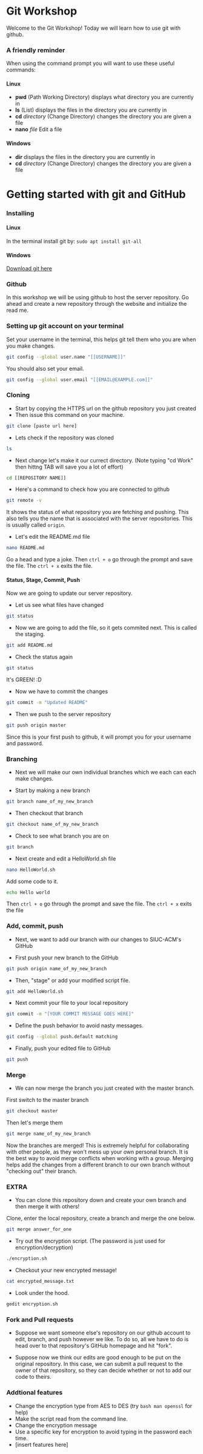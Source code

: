 # Git Workshop
Welcome to the Git Workshop! Today we will learn how to use git with github.

### A friendly reminder
When using the command prompt you will want to use these useful commands:
#### Linux
+ **pwd** (Path Working Directory) displays what directory you are currently in
+ **ls** (List) displays the files in the directory you are currently in
+ **cd** *directory* (Change Directory) changes the directory you are given a file
+ **nano** *file* Edit a file

#### Windows
+ **dir** displays the files in the directory you are currently in
+ **cd** *directory* (Change Directory) changes the directory you are given a file

# Getting started with git and GitHub
### Installing
#### Linux
In the terminal install git by: `sudo apt install git-all`

#### Windows
[Download git here](https://git-scm.com/download/win)

### Github
In this workshop we will be using github to host the server repository.
Go ahead and create a new repository through the website and initialize the read me.

### Setting up git account on your terminal

Set your username in the terminal, this helps git tell them who you are when you make changes.
```bash
git config --global user.name "[[USERNAME]]"
```

You should also set your email.
```bash
git config --global user.email "[[EMAIL@EXAMPLE.com]]"
```

### Cloning
+ Start by copying the HTTPS url on the github repository you just created
+ Then issue this command on your machine.
```bash
git clone [paste url here]
```
+ Lets check if the repository was cloned
```bash
ls
```

+ Next change let's make it our currect directory. (Note typing "cd Work" then hittng TAB will save you a lot of effort)
```bash
cd [[REPOSITORY NAME]]
```

+ Here's a command to check how you are connected to github
```bash
git remote -v
```
It shows the status of what repository you are fetching and pushing. This also tells you the name that is associated with the server repositories. This is usually called `origin`.

+ Let's edit the README.md file
```bash
nano README.md
```
Go a head and type a joke. Then `ctrl + o` go through the prompt and save the file. The `ctrl + x` exits the file.

#### Status, Stage, Commit, Push

Now we are going to update our server repository.
+ Let us see what files have changed
```bash
git status
```

+ Now we are going to add the file, so it gets commited next. This is called the staging.
```bash
git add README.md
```

+ Check the status again
```bash
git status
```
It's GREEN! :D

+ Now we have to commit the changes
```bash
git commit -m "Updated README"
```

+ Then we push to the server repository
```bash
git push origin master
```
Since this is your first push to github, it will prompt you for your username and password.


### Branching
+ Next we will make our own individual branches which we each can each make changes.

+ Start by making a new branch
```bash
git branch name_of_my_new_branch
```

+ Then checkout that branch
```bash
git checkout name_of_my_new_branch
```

+ Check to see what branch you are on
```bash
git branch
```

+ Next create and edit a HelloWorld.sh file 
```bash
nano HelloWorld.sh
```
Add some code to it.
```bash
echo Hello world
```
Then `ctrl + o` go through the prompt and save the file. The `ctrl + x` exits the file

### Add, commit, push
+ Next, we want to add our branch with our changes to SIUC-ACM's GitHub

+ First push your new branch to the GitHub
```bash
git push origin name_of_my_new_branch
```

+ Then, "stage" or add your modified script file.
```bash
git add HelloWorld.sh
```
	
+ Next commit your file to your local repository
```bash
git commit -m "[YOUR COMMIT MESSAGE GOES HERE]"
```
+ Define the push behavior to avoid nasty messages.
```bash
git config --global push.default matching
```

+ Finally, push your edited file to GitHub
```bash
git push
```

### Merge
+ We can now merge the branch you just created with the master branch.

First switch to the master branch
```bash
git checkout master
```

Then let's merge them
```bash
git merge name_of_my_new_branch
```

Now the branches are merged!
This is extremely helpful for collaborating with other people, as they won't mess up your own personal branch.
It is the best way to avoid merge conflicts when working with a group. Merging helps add the changes from a different branch to our own branch without "checking out" their branch. 

### EXTRA

+ You can clone this repository down and create your own branch and then merge it with others!

Clone, enter the local repository, create a branch and merge the one below.

```bash
git merge answer_for_one
```

+ Try out the encryption script. (The password is just used for encryption/decryption)
```bash
./encryption.sh
```

+ Checkout your new encrypted message!
```bash
cat encrypted_message.txt
```

+ Look under the hood.
```bash
gedit encryption.sh
```

### Fork and Pull requests
+ Suppose we want someone else's repository on our github account to edit, branch, and push however we like. To do so, all we have to do is head over to that repository's GitHub homepage and hit "fork".

+ Suppose now we think our edits are good enough to be put on the original repository. In this case, we can submit a pull request to the owner of that repository, so they can decide whether or not to add our code to theirs.

### Addtional features
+ Change the encryption type from AES to DES (try ```bash man openssl``` for help)
+ Make the script read from the command line.
+ Change the encryption message
+ Use a specific key for encryption to avoid typing in the password each time.
+ [insert features here]
